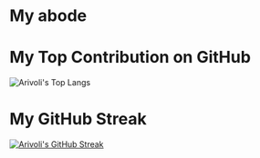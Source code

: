 # My abode

# My Top Contribution on GitHub
![Arivoli's Top Langs](https://github-readme-stats.vercel.app/api/top-langs/?username=arivolispark&langs_count=10)

# My GitHub Streak
[![Arivoli's GitHub Streak](https://streak-stats.demolab.com?user=arivolispark&theme=highcontrast&date_format=M%20j[,%20Y])](https://git.io/streak-stats)

<!--
# My GitHub Stats
![Arivoli's GitHub stats](https://github-readme-stats.vercel.app/api?username=arivolispark&show=reviews,prs_merged,prs_merged_percentage&show_icons=true&theme=highcontrast)
-->
